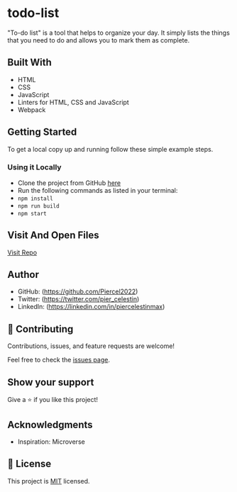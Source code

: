 # todo-list
 "To-do list" is a tool that helps to organize your day. It simply lists the things that you need to do and allows you to mark them as complete.

## Built With

- HTML
- CSS
- JavaScript
- Linters for HTML, CSS and JavaScript
- Webpack

## Getting Started

To get a local copy up and running follow these simple example steps.

### Using it Locally
- Clone the project from GitHub [here](https://github.com/Piercel2022/todo-list)
- Run the following commands as listed in your terminal:
- `npm install`
- `npm run build`
- `npm start`

## Visit And Open Files

[Visit Repo](https://github.com/Piercel2022/todo-list)

## Author

- GitHub: (https://github.com/Piercel2022)
- Twitter: (https://twitter.com/pier_celestin)
- LinkedIn: (https://linkedin.com/in/piercelestinmax)

## 🤝 Contributing

Contributions, issues, and feature requests are welcome!

Feel free to check the [issues page](https://github.com/Piercel2022/todo-list/issues).

## Show your support

Give a ⭐️ if you like this project!

## Acknowledgments

- Inspiration: Microverse

## 📝 License

This project is [MIT](./MIT.md) licensed.
